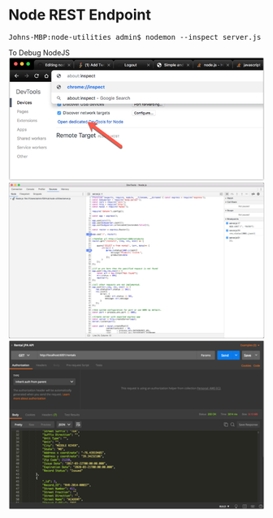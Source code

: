 # Node REST Endpoint
<pre>
Johns-MBP:node-utilities admin$ nodemon --inspect server.js
</pre>

To Debug NodeJS
![Alt text](./images/image-002.jpg?raw=true "Step 01")
![Alt text](./images/image-001.jpg?raw=true "Step 01")
![Alt text](./images/image-003.jpg?raw=true "Step 01")


</pre>
